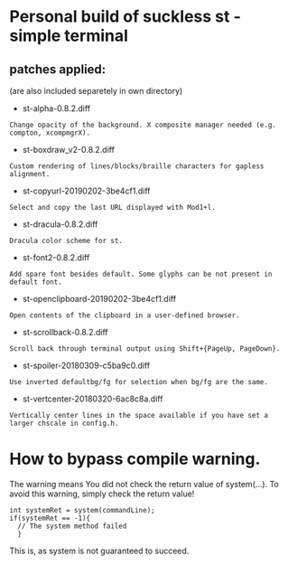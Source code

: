 Personal build of suckless st - simple terminal
===============================================

patches applied: 
----------------

(are also included separetely in own directory)

- st-alpha-0.8.2.diff
```
Change opacity of the background. X composite manager needed (e.g. compton, xcompmgrX).
```
- st-boxdraw_v2-0.8.2.diff
```
Custom rendering of lines/blocks/braille characters for gapless alignment.
```
- st-copyurl-20190202-3be4cf1.diff
```
Select and copy the last URL displayed with Mod1+l.
```
- st-dracula-0.8.2.diff
```
Dracula color scheme for st.
```
- st-font2-0.8.2.diff
```
Add spare font besides default. Some glyphs can be not present in default font.
```
- st-openclipboard-20190202-3be4cf1.diff
```
Open contents of the clipboard in a user-defined browser.
```
- st-scrollback-0.8.2.diff
```
Scroll back through terminal output using Shift+{PageUp, PageDown}.
```
- st-spoiler-20180309-c5ba9c0.diff
```
Use inverted defaultbg/fg for selection when bg/fg are the same.
```
- st-vertcenter-20180320-6ac8c8a.diff
```
Vertically center lines in the space available if you have set a larger chscale in config.h.
```

# How to bypass compile warning.

The warning means You did not check the return value of system(...). To avoid this warning, simply check the return value!

```
int systemRet = system(commandLine);
if(systemRet == -1){
  // The system method failed
  }
```

This is, as system is not guaranteed to succeed.

